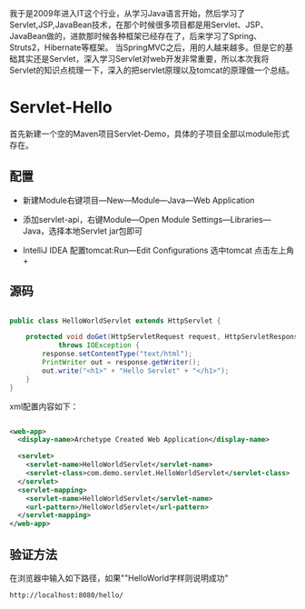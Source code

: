 我于是2009年进入IT这个行业，从学习Java语言开始，然后学习了Servlet,JSP,JavaBean技术，在那个时候很多项目都是用Servlet、JSP、JavaBean做的，进款那时候各种框架已经存在了，后来学习了Spring、Struts2，Hibernate等框架。
当SpringMVC之后，用的人越来越多。但是它的基础其实还是Servlet，深入学习Servlet对web开发非常重要，所以本次我将Servlet的知识点梳理一下，深入的把servlet原理以及tomcat的原理做一个总结。

# Servlet-Hello
首先新建一个空的Maven项目Servlet-Demo，具体的子项目全部以module形式存在。

## 配置
* 新建Module右键项目—New—Module—Java—Web Application

* 添加servlet-api，右键Module—Open Module Settings—Libraries—Java，选择本地Servlet jar包即可

* IntelliJ IDEA 配置tomcat:Run—Edit Configurations 选中tomcat 点击左上角+

## 源码
```java

public class HelloWorldServlet extends HttpServlet {

    protected void doGet(HttpServletRequest request, HttpServletResponse response)
            throws IOException {
        response.setContentType("text/html");
        PrintWriter out = response.getWriter();
        out.write("<h1>" + "Hello Servlet" + "</h1>");
    }
}
```

xml配置内容如下：
```xml

<web-app>
  <display-name>Archetype Created Web Application</display-name>

  <servlet>
    <servlet-name>HelloWorldServlet</servlet-name>
    <servlet-class>com.demo.servlet.HelloWorldServlet</servlet-class>
  </servlet>
  <servlet-mapping>
    <servlet-name>HelloWorldServlet</servlet-name>
    <url-pattern>/HelloWorldServlet</url-pattern>
  </servlet-mapping>
</web-app>
```

## 验证方法
在浏览器中输入如下路径，如果""HelloWorld字样则说明成功"
```text
http://localhost:8080/hello/
```
